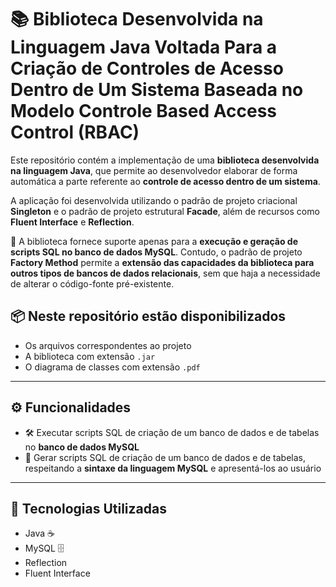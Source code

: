 # 📚 Biblioteca Desenvolvida na Linguagem Java Voltada Para a Criação de Controles de Acesso Dentro de Um Sistema Baseada no Modelo Controle Based Access Control (RBAC)

Este repositório contém a implementação de uma **biblioteca desenvolvida na linguagem Java**, que permite ao desenvolvedor elaborar de forma automática a parte referente ao **controle de acesso dentro de um sistema**.

A aplicação foi desenvolvida utilizando o padrão de projeto criacional **Singleton** e o padrão de projeto estrutural **Facade**, além de recursos como **Fluent Interface** e **Reflection**.

📌 A biblioteca fornece suporte apenas para a **execução e geração de scripts SQL no banco de dados MySQL**. Contudo, o padrão de projeto **Factory Method** permite a **extensão das capacidades da biblioteca para outros tipos de bancos de dados relacionais**, sem que haja a necessidade de alterar o código-fonte pré-existente.

## 📦 Neste repositório estão disponibilizados

- Os arquivos correspondentes ao projeto
- A biblioteca com extensão `.jar`
- O diagrama de classes com extensão `.pdf`

---

## ⚙️ Funcionalidades

- 🛠️ Executar scripts SQL de criação de um banco de dados e de tabelas no **banco de dados MySQL**
- 📄 Gerar scripts SQL de criação de um banco de dados e de tabelas, respeitando a **sintaxe da linguagem MySQL** e apresentá-los ao usuário

---

## 🧰 Tecnologias Utilizadas

- Java ☕  
- MySQL 🗄️
- Reflection
- Fluent Interface 

